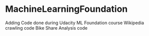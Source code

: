 # MachineLearningFoundation
Adding Code done during Udacity ML Foundation course
Wikipedia crawling code
Bike Share Analysis code
